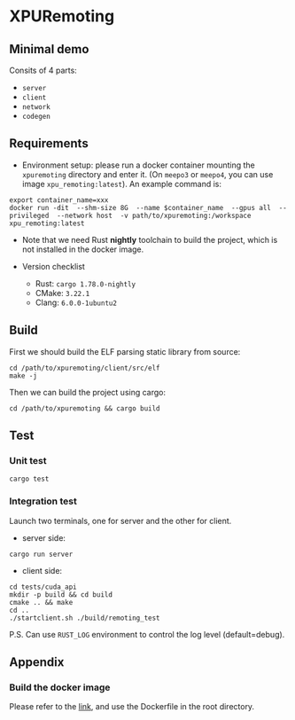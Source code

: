 # XPURemoting

## Minimal demo

Consits of 4 parts:

- `server`
- `client`
- `network`
- `codegen`

## Requirements

- Environment setup: please run a docker container mounting the `xpuremoting` directory and enter it. (On `meepo3` or `meepo4`, you can use image `xpu_remoting:latest`). An example command is:

```shell
export container_name=xxx
docker run -dit  --shm-size 8G  --name $container_name  --gpus all  --privileged  --network host  -v path/to/xpuremoting:/workspace  xpu_remoting:latest
```

- Note that we need Rust **nightly** toolchain to build the project, which is not installed in the docker image.

- Version checklist
  - Rust: `cargo 1.78.0-nightly`
  - CMake: `3.22.1`
  - Clang: `6.0.0-1ubuntu2`

## Build

First we should build the ELF parsing static library from source:

```shell
cd /path/to/xpuremoting/client/src/elf
make -j
```

Then we can build the project using cargo:

```shell
cd /path/to/xpuremoting && cargo build
```

## Test

### Unit test

```shell
cargo test
```

### Integration test

Launch two terminals, one for server and the other for client.

- server side:

```shell
cargo run server
```

- client side:

```shell
cd tests/cuda_api
mkdir -p build && cd build
cmake .. && make
cd ..
./startclient.sh ./build/remoting_test
```

P.S. Can use `RUST_LOG` environment to control the log level (default=debug).

## Appendix

### Build the docker image

Please refer to the [link](https://x8csr71rzs.feishu.cn/docx/DdXFdGSYOo8cktxgj8hcYh12nHf), and use the Dockerfile in the root directory.